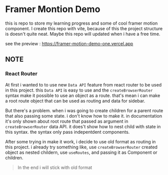 # Framer Montion Demo
this is repo to store my learning progress and some of cool framer motion component. I create this repo with vite, because of this the project structure is doesn't quite neat. Maybe this repo will updated when i have a free time.

see the preview : 
https://framer-motion-demo-one.vercel.app

## NOTE
### React Router
At first i wanted to to use new `Data API` feature from react router to be used in this project. this `Data API` is easy to use and the `createBrowserRouter` syntax make it possible to use an object as a route. that's mean i can make a root route object that can be used as routing and data for sidebar. 

But there's a problem. when i was going to create children for a parent route that also passing some state. i don't know how to make it. in documentation it's only shown about root route that passed as argument in `createBrowserRouter` data API. it does't show how to nest child with state in this syntax.  the syntax only pass indepentdent components.

After some trying in make it work, i decide to use old format as routing in this project. i already try something like, use `createBrowserRouter` created object as nested childern, use `useRoutes`, and passing it as Component or children.

> In the end i will stick with old format



